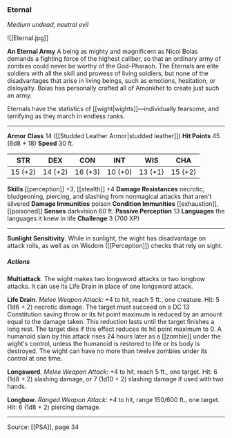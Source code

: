 ### Eternal
_Medium undead, neutral evil_

![[Eternal.jpg]]

**An Eternal Army** A being as mighty and magnificent as Nicol Bolas demands a fighting force of the highest caliber, so that an ordinary army of zombies could never be worthy of the God-Pharaoh. The Eternals are elite soldiers with all the skill and prowess of living soldiers, but none of the disadvantages that arise in living beings, such as emotions, hesitation, or disloyalty. Bolas has personally crafted all of Amonkhet to create just such an army.

Eternals have the statistics of [[wight|wights]]—individually fearsome, and terrifying as they march in endless ranks.






---

**Armor Class** 14 ([[Studded Leather Armor|studded leather]])
**Hit Points** 45 (6d8 + 18)
**Speed** 30 ft.

| STR     | DEX     | CON     | INT     | WIS     | CHA     |
|---------|---------|---------|---------|---------|---------|
| 15 (+2) | 14 (+2) | 16 (+3) | 10 (+0) | 13 (+1) | 15 (+2) |

**Skills** [[perception]] +3, [[stealth]] +4
**Damage Resistances** necrotic; bludgeoning, piercing, and slashing from nonmagical attacks that aren't silvered
**Damage Immunities** poison
**Condition Immunities** [[exhaustion]], [[poisoned]]
**Senses** darkvision 60 ft.
**Passive Perception** 13
**Languages** the languages it knew in life
**Challenge** 3 (700 XP)

---

**Sunlight Sensitivity**. While in sunlight, the wight has disadvantage on attack rolls, as well as on Wisdom ([[Perception]]) checks that rely on sight.

##### Actions
**Multiattack**. The wight makes two longsword attacks or two longbow attacks. It can use its Life Drain in place of one longsword attack.

**Life Drain**. _Melee Weapon Attack:_ +4 to hit, reach 5 ft., one creature. Hit: 5 (1d6 + 2) necrotic damage. The target must succeed on a DC 13 Constitution saving throw or its hit point maximum is reduced by an amount equal to the damage taken. This reduction lasts until the target finishes a long rest. The target dies if this effect reduces its hit point maximum to 0. A humanoid slain by this attack rises 24 hours later as a [[zombie]] under the wight's control, unless the humanoid is restored to life or its body is destroyed. The wight can have no more than twelve zombies under its control at one time.

**Longsword**. _Melee Weapon Attack:_ +4 to hit, reach 5 ft., one target. Hit: 6 (1d8 + 2) slashing damage, or 7 (1d10 + 2) slashing damage if used with two hands.

**Longbow**. _Ranged Weapon Attack:_ +4 to hit, range 150/600 ft., one target. Hit: 6 (1d8 + 2) piercing damage.


---

Source: [[PSA]], page 34